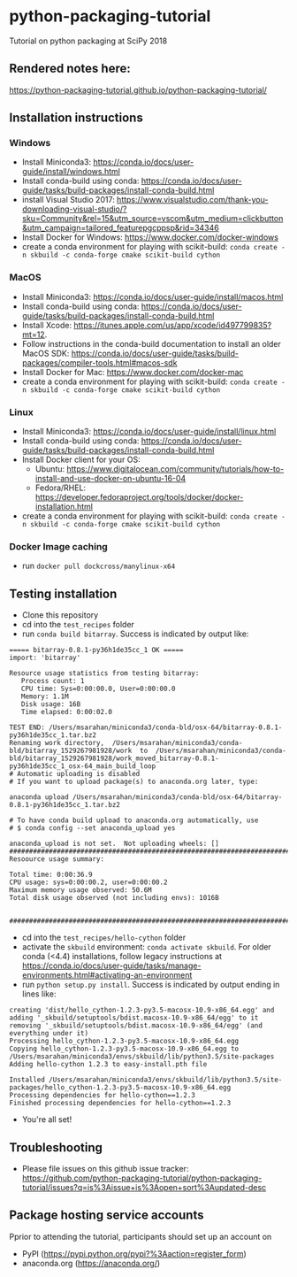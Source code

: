 # python-packaging-tutorial
Tutorial on python packaging at SciPy 2018

## Rendered notes here:

https://python-packaging-tutorial.github.io/python-packaging-tutorial/


## Installation instructions


### Windows

* Install Miniconda3: https://conda.io/docs/user-guide/install/windows.html
* Install conda-build using conda: https://conda.io/docs/user-guide/tasks/build-packages/install-conda-build.html
* install Visual Studio 2017: https://www.visualstudio.com/thank-you-downloading-visual-studio/?sku=Community&rel=15&utm_source=vscom&utm_medium=clickbutton&utm_campaign=tailored_featurepgcppsp&rid=34346
* Install Docker for Windows: https://www.docker.com/docker-windows
* create a conda environment for playing with scikit-build: ``conda create -n skbuild -c conda-forge cmake scikit-build cython``


### MacOS

* Install Miniconda3: https://conda.io/docs/user-guide/install/macos.html
* Install conda-build using conda: https://conda.io/docs/user-guide/tasks/build-packages/install-conda-build.html
* Install Xcode: ​https://itunes.apple.com/us/app/xcode/id497799835?mt=12​ .
* Follow instructions in the conda-build documentation to install an older MacOS SDK: https://conda.io/docs/user-guide/tasks/build-packages/compiler-tools.html#macos-sdk
* Install Docker for Mac: https://www.docker.com/docker-mac
* create a conda environment for playing with scikit-build: ``conda create -n skbuild -c conda-forge cmake scikit-build cython``


### Linux

* Install Miniconda3: https://conda.io/docs/user-guide/install/linux.html
* Install conda-build using conda: https://conda.io/docs/user-guide/tasks/build-packages/install-conda-build.html
* Install Docker client for your OS:
  * Ubuntu: https://www.digitalocean.com/community/tutorials/how-to-install-and-use-docker-on-ubuntu-16-04
  * Fedora/RHEL: https://developer.fedoraproject.org/tools/docker/docker-installation.html
* create a conda environment for playing with scikit-build: ``conda create -n skbuild -c conda-forge cmake scikit-build cython``


### Docker Image caching

* run ``docker pull dockcross/manylinux-x64``


## Testing installation

* Clone this repository
* cd into the ``test_recipes`` folder
* run ``conda build bitarray``.  Success is indicated by output like:

```
===== bitarray-0.8.1-py36h1de35cc_1 OK =====
import: 'bitarray'

Resource usage statistics from testing bitarray:
   Process count: 1
   CPU time: Sys=0:00:00.0, User=0:00:00.0
   Memory: 1.1M
   Disk usage: 16B
   Time elapsed: 0:00:02.0

TEST END: /Users/msarahan/miniconda3/conda-bld/osx-64/bitarray-0.8.1-py36h1de35cc_1.tar.bz2
Renaming work directory,  /Users/msarahan/miniconda3/conda-bld/bitarray_1529267981928/work  to  /Users/msarahan/miniconda3/conda-bld/bitarray_1529267981928/work_moved_bitarray-0.8.1-py36h1de35cc_1_osx-64_main_build_loop
# Automatic uploading is disabled
# If you want to upload package(s) to anaconda.org later, type:

anaconda upload /Users/msarahan/miniconda3/conda-bld/osx-64/bitarray-0.8.1-py36h1de35cc_1.tar.bz2

# To have conda build upload to anaconda.org automatically, use
# $ conda config --set anaconda_upload yes

anaconda_upload is not set.  Not uploading wheels: []
####################################################################################
Resoource usage summary:

Total time: 0:00:36.9
CPU usage: sys=0:00:00.2, user=0:00:00.2
Maximum memory usage observed: 50.6M
Total disk usage observed (not including envs): 1016B


####################################################################################
```

* cd into the ``test_recipes/hello-cython`` folder
* activate the ``skbuild`` environment: ``conda activate skbuild``.  For older conda (<4.4) installations, follow legacy instructions at https://conda.io/docs/user-guide/tasks/manage-environments.html#activating-an-environment
* run ``python setup.py install``.  Success is indicated by output ending in lines like:

```
creating 'dist/hello_cython-1.2.3-py3.5-macosx-10.9-x86_64.egg' and adding '_skbuild/setuptools/bdist.macosx-10.9-x86_64/egg' to it
removing '_skbuild/setuptools/bdist.macosx-10.9-x86_64/egg' (and everything under it)
Processing hello_cython-1.2.3-py3.5-macosx-10.9-x86_64.egg
Copying hello_cython-1.2.3-py3.5-macosx-10.9-x86_64.egg to /Users/msarahan/miniconda3/envs/skbuild/lib/python3.5/site-packages
Adding hello-cython 1.2.3 to easy-install.pth file

Installed /Users/msarahan/miniconda3/envs/skbuild/lib/python3.5/site-packages/hello_cython-1.2.3-py3.5-macosx-10.9-x86_64.egg
Processing dependencies for hello-cython==1.2.3
Finished processing dependencies for hello-cython==1.2.3
```
* You're all set!

## Troubleshooting

* Please file issues on this github issue tracker: https://github.com/python-packaging-tutorial/python-packaging-tutorial/issues?q=is%3Aissue+is%3Aopen+sort%3Aupdated-desc


## Package hosting service accounts
Pprior to attending the tutorial, participants should set up an account on
* PyPI (​https://pypi.python.org/pypi?%3Aaction=register_form​)
* anaconda.org (​https://anaconda.org/​)
